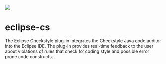 [![][travis img]][travis]

# eclipse-cs
The Eclipse Checkstyle plug-in integrates the Checkstyle Java code auditor into the Eclipse IDE. 
The plug-in provides real-time feedback to the user about violations of rules that 
check for coding style and possible error prone code constructs. 

[travis]:https://travis-ci.org/checkstyle/eclipse-cs
[travis img]:https://travis-ci.org/checkstyle/eclipse-cs.svg?branch=master

